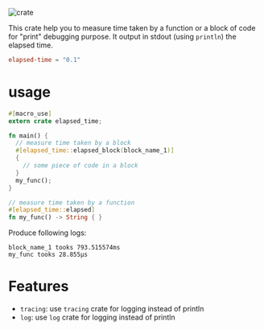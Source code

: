 ![crate](https://img.shields.io/crates/v/elapsed-time?style=plastic)

This crate help you to measure time taken by a function or a block of code for "print" debugging purpose. It output in stdout (using `println`) the elapsed time.

```toml
elapsed-time = "0.1"
```

# usage
```rust
#[macro_use]
extern crate elapsed_time;

fn main() {
  // measure time taken by a block
  #[elapsed_time::elapsed_block(block_name_1)]
  {
    // some piece of code in a block
  }
  my_func();
}

// measure time taken by a function
#[elapsed_time::elapsed]
fn my_func() -> String { }
```
Produce following logs:
```
block_name_1 tooks 793.515574ms
my_func tooks 28.855µs
```

# Features
- `tracing`: use `tracing` crate for logging instead of println
- `log`: use `log` crate for logging instead of println